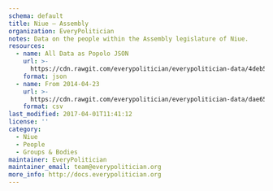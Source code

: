 ```yaml
---
schema: default
title: Niue — Assembly
organization: EveryPolitician
notes: Data on the people within the Assembly legislature of Niue.
resources:
  - name: All Data as Popolo JSON
    url: >-
      https://cdn.rawgit.com/everypolitician/everypolitician-data/4deb5b9dfddf2c792736c9c63c3bcdf30daccf2c/data/Niue/Assembly/ep-popolo-v1.0.json
    format: json
  - name: From 2014-04-23
    url: >-
      https://cdn.rawgit.com/everypolitician/everypolitician-data/dae655bc6aef1a19ed3776f98344ca0725d42c82/data/Niue/Assembly/term-15.csv
    format: csv
last_modified: 2017-04-01T11:41:12
license: ''
category:
  - Niue
  - People
  - Groups & Bodies
maintainer: EveryPolitician
maintainer_email: team@everypolitician.org
more_info: http://docs.everypolitician.org
---
```

